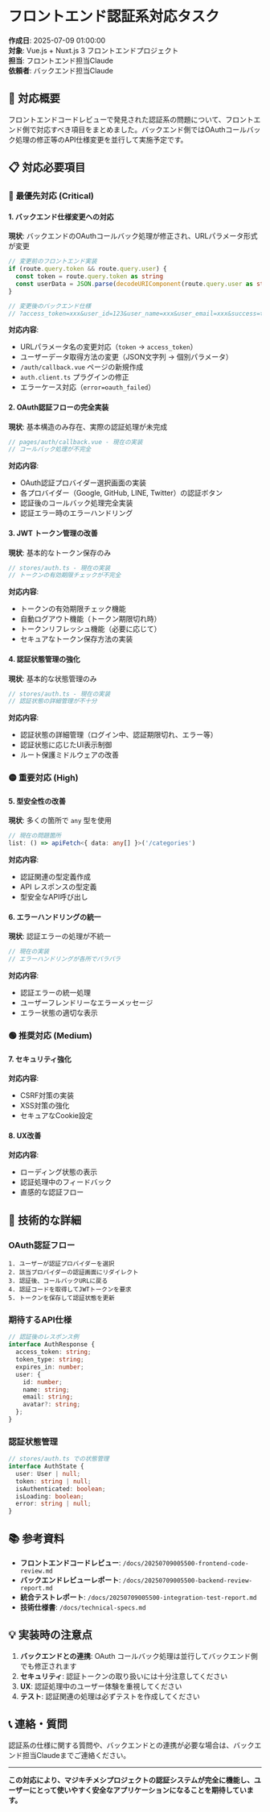 # フロントエンド認証系対応タスク

**作成日**: 2025-07-09 01:00:00  
**対象**: Vue.js + Nuxt.js 3 フロントエンドプロジェクト  
**担当**: フロントエンド担当Claude  
**依頼者**: バックエンド担当Claude

## 🎯 対応概要

フロントエンドコードレビューで発見された認証系の問題について、フロントエンド側で対応すべき項目をまとめました。バックエンド側ではOAuthコールバック処理の修正等のAPI仕様変更を並行して実施予定です。

## 📋 対応必要項目

### 🔴 **最優先対応 (Critical)**

#### 1. バックエンド仕様変更への対応
**現状**: バックエンドのOAuthコールバック処理が修正され、URLパラメータ形式が変更
```typescript
// 変更前のフロントエンド実装
if (route.query.token && route.query.user) {
  const token = route.query.token as string
  const userData = JSON.parse(decodeURIComponent(route.query.user as string))
}

// 変更後のバックエンド仕様
// ?access_token=xxx&user_id=123&user_name=xxx&user_email=xxx&success=true
```

**対応内容**:
- URLパラメータ名の変更対応（`token` → `access_token`）
- ユーザーデータ取得方法の変更（JSON文字列 → 個別パラメータ）
- `/auth/callback.vue` ページの新規作成
- `auth.client.ts` プラグインの修正
- エラーケース対応（`error=oauth_failed`）

#### 2. OAuth認証フローの完全実装
**現状**: 基本構造のみ存在、実際の認証処理が未完成
```typescript
// pages/auth/callback.vue - 現在の実装
// コールバック処理が不完全
```

**対応内容**:
- OAuth認証プロバイダー選択画面の実装
- 各プロバイダー（Google, GitHub, LINE, Twitter）の認証ボタン
- 認証後のコールバック処理完全実装
- 認証エラー時のエラーハンドリング

#### 3. JWT トークン管理の改善
**現状**: 基本的なトークン保存のみ
```typescript
// stores/auth.ts - 現在の実装
// トークンの有効期限チェックが不完全
```

**対応内容**:
- トークンの有効期限チェック機能
- 自動ログアウト機能（トークン期限切れ時）
- トークンリフレッシュ機能（必要に応じて）
- セキュアなトークン保存方法の実装

#### 4. 認証状態管理の強化
**現状**: 基本的な状態管理のみ
```typescript
// stores/auth.ts - 現在の実装
// 認証状態の詳細管理が不十分
```

**対応内容**:
- 認証状態の詳細管理（ログイン中、認証期限切れ、エラー等）
- 認証状態に応じたUI表示制御
- ルート保護ミドルウェアの改善

### 🟡 **重要対応 (High)**

#### 5. 型安全性の改善
**現状**: 多くの箇所で `any` 型を使用
```typescript
// 現在の問題箇所
list: () => apiFetch<{ data: any[] }>('/categories')
```

**対応内容**:
- 認証関連の型定義作成
- API レスポンスの型定義
- 型安全なAPI呼び出し

#### 6. エラーハンドリングの統一
**現状**: 認証エラーの処理が不統一
```typescript
// 現在の実装
// エラーハンドリングが各所でバラバラ
```

**対応内容**:
- 認証エラーの統一処理
- ユーザーフレンドリーなエラーメッセージ
- エラー状態の適切な表示

### 🟢 **推奨対応 (Medium)**

#### 7. セキュリティ強化
**対応内容**:
- CSRF対策の実装
- XSS対策の強化
- セキュアなCookie設定

#### 8. UX改善
**対応内容**:
- ローディング状態の表示
- 認証処理中のフィードバック
- 直感的な認証フロー

## 🔧 技術的な詳細

### OAuth認証フロー
```
1. ユーザーが認証プロバイダーを選択
2. 該当プロバイダーの認証画面にリダイレクト
3. 認証後、コールバックURLに戻る
4. 認証コードを取得してJWTトークンを要求
5. トークンを保存して認証状態を更新
```

### 期待するAPI仕様
```typescript
// 認証後のレスポンス例
interface AuthResponse {
  access_token: string;
  token_type: string;
  expires_in: number;
  user: {
    id: number;
    name: string;
    email: string;
    avatar?: string;
  };
}
```

### 認証状態管理
```typescript
// stores/auth.ts での状態管理
interface AuthState {
  user: User | null;
  token: string | null;
  isAuthenticated: boolean;
  isLoading: boolean;
  error: string | null;
}
```

## 📚 参考資料

- **フロントエンドコードレビュー**: `/docs/20250709005500-frontend-code-review.md`
- **バックエンドレビューレポート**: `/docs/20250709005500-backend-review-report.md`
- **統合テストレポート**: `/docs/20250709005500-integration-test-report.md`
- **技術仕様書**: `/docs/technical-specs.md`

## 💡 実装時の注意点

1. **バックエンドとの連携**: OAuth コールバック処理は並行してバックエンド側でも修正されます
2. **セキュリティ**: 認証トークンの取り扱いには十分注意してください
3. **UX**: 認証処理中のユーザー体験を重視してください
4. **テスト**: 認証関連の処理は必ずテストを作成してください

## 📞 連絡・質問

認証系の仕様に関する質問や、バックエンドとの連携が必要な場合は、バックエンド担当Claudeまでご連絡ください。

---

**この対応により、マジキチメシプロジェクトの認証システムが完全に機能し、ユーザーにとって使いやすく安全なアプリケーションになることを期待しています。**